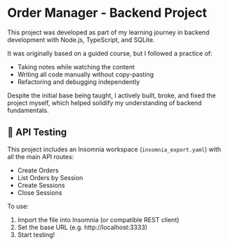 # Order Manager - Backend Project

This project was developed as part of my learning journey in backend development with Node.js, TypeScript, and SQLite.

It was originally based on a guided course, but I followed a practice of:
- Taking notes while watching the content
- Writing all code manually without copy-pasting
- Refactoring and debugging independently

Despite the initial base being taught, I actively built, broke, and fixed the project myself, which helped solidify my understanding of backend fundamentals.

## 🧪 API Testing

This project includes an Insomnia workspace (`insomnia_export.yaml`) with all the main API routes:

- Create Orders
- List Orders by Session
- Create Sessions
- Close Sessions

To use:
1. Import the file into Insomnia (or compatible REST client)
2. Set the base URL (e.g. http://localhost:3333)
3. Start testing!

